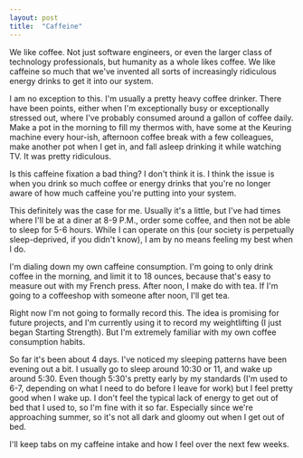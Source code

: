 ```yaml
---
layout: post
title:	"Caffeine"
---
```


We like coffee. Not just software engineers, or even the larger class of technology professionals, but humanity as a whole likes coffee. We like caffeine so much that we've invented all sorts of increasingly ridiculous energy drinks to get it into our system.

I am no exception to this. I'm usually a pretty heavy coffee drinker. There have been points, either when I'm exceptionally busy or exceptionally stressed out, where I've probably consumed around a gallon of coffee daily. Make a pot in the morning to fill my thermos with, have some at the Keuring machine every hour-ish, afternoon coffee break with a few colleagues, make another pot when I get in, and fall asleep drinking it while watching TV. It was pretty ridiculous.

Is this caffeine fixation a bad thing? I don't think it is. I think the issue is when you drink so much coffee or energy drinks that you're no longer aware of how much caffeine you're putting into your system. 

This definitely was the case for me. Usually it's a little, but I've had times where I'll be at a diner at 8-9 P.M., order some coffee, and then not be able to sleep for 5-6 hours. While I can operate on this (our society is perpetually sleep-deprived, if you didn't know), I am by no means feeling my best when I do.

I'm dialing down my own caffeine consumption. I'm going to only drink coffee in the morning, and limit it to 18 ounces, because that's easy to measure out with my French press. After noon, I make do with tea. If I'm going to a coffeeshop with someone after noon, I'll get tea. 

Right now I'm not going to formally record this. The idea is promising for future projects, and I'm currently using it to record my weightlifting (I just began Starting Strength). But I'm extremely familiar with my own coffee consumption habits.

So far it's been about 4 days. I've noticed my sleeping patterns have been evening out a bit. I usually go to sleep around 10:30 or 11, and wake up around 5:30. Even though 5:30's pretty early by my standards (I'm used to 6-7, depending on what I need to do before I leave for work) but I feel pretty good when I wake up. I don't feel the typical lack of energy to get out of bed that I used to, so I'm fine with it so far. Especially since we're approaching summer, so it's not all dark and gloomy out when I get out of bed.

I'll keep tabs on my caffeine intake and how I feel over the next few weeks.
